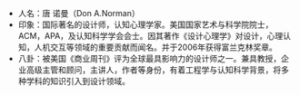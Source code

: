 - 人名：唐 诺曼（Don A.Norman）
- 印象：国际著名的设计师，认知心理学家。美国国家艺术与科学院院士，ACM，APA，及认知科学学会会士。因其著作《设计心理学》对设计，心理认知，人机交互等领域的重要贡献而闻名。并于2006年获得富兰克林奖章。
- 八卦：被美国《商业周刊》评为全球最具影响力的设计师之一。兼具教授，企业高级主管和顾问，主讲人，作者等身份，有着工程学与认知科学背景，将多种学科的知识引入到设计领域。
